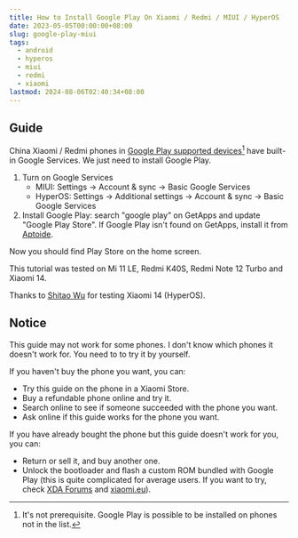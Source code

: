 ```yaml
---
title: How to Install Google Play On Xiaomi / Redmi / MIUI / HyperOS
date: 2023-05-05T00:00:00+08:00
slug: google-play-miui
tags:
  - android
  - hyperos
  - miui
  - redmi
  - xiaomi
lastmod: 2024-08-06T02:40:34+08:00
---
```


## Guide

China Xiaomi / Redmi phones in [Google Play supported devices](https://support.google.com/googleplay/answer/1727131)[^devices] have built-in Google Services. We just need to install Google Play.

[^devices]: It's not prerequisite. Google Play is possible to be installed on phones not in the list.

1. Turn on Google Services
    - MIUI: Settings -> Account & sync -> Basic Google Services
    - HyperOS: Settings -> Additional settings -> Account & sync -> Basic Google Services
1. Install Google Play: search "google play" on GetApps and update "Google Play Store". If Google Play isn't found on GetApps, install it from [Aptoide](https://en.aptoide.com/).

Now you should find Play Store on the home screen.

This tutorial was tested on Mi 11 LE, Redmi K40S, Redmi Note 12 Turbo and Xiaomi 14.

Thanks to [Shitao Wu](https://shitao5.org/) for testing Xiaomi 14 (HyperOS).

## Notice

This guide may not work for some phones. I don't know which phones it doesn't work for. You need to to try it by yourself.

If you haven't buy the phone you want, you can:

- Try this guide on the phone in a Xiaomi Store.
- Buy a refundable phone online and try it.
- Search online to see if someone succeeded with the phone you want.
- Ask online if this guide works for the phone you want.

If you have already bought the phone but this guide doesn't work for you, you can:

- Return or sell it, and buy another one.
- Unlock the bootloader and flash a custom ROM bundled with Google Play (this is quite complicated for average users. If you want to try, check [XDA Forums](https://xdaforums.com/) and [xiaomi.eu](https://xiaomi.eu/community/)).

<!--
Xiaomi 14
HyperOS: 1.0.19.0.UNCCNXM

P.S. In my first attempt, I found no Google Play on GetApps and installed it from Aptoide. However, I find it on GetApps now. This is weird.
-->
